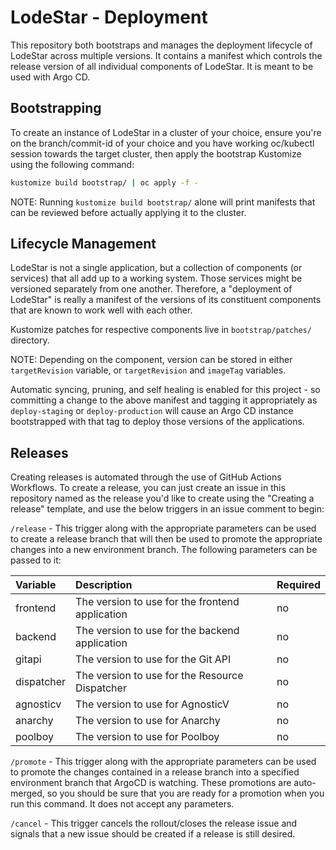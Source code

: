 # LodeStar - Deployment

This repository both bootstraps and manages the deployment lifecycle of LodeStar across multiple versions. It contains a manifest which controls the release version of all individual components of LodeStar. It is meant to be used with Argo CD.

## Bootstrapping

To create an instance of LodeStar in a cluster of your choice, ensure you're on the branch/commit-id of your choice and you have working oc/kubectl session towards the target cluster, then apply the bootstrap Kustomize using the following command:

```sh
kustomize build bootstrap/ | oc apply -f -
```

NOTE: Running `kustomize build bootstrap/` alone will print manifests that can be reviewed before actually applying it to the cluster.

## Lifecycle Management

LodeStar is not a single application, but a collection of components (or services) that all add up to a working system. Those services might be versioned separately from one another. Therefore, a "deployment of LodeStar" is really a manifest of the versions of its constituent components that are known to work well with each other.

Kustomize patches for respective components live in `bootstrap/patches/` directory.

NOTE: Depending on the component, version can be stored in either `targetRevision` variable, or `targetRevision` and `imageTag` variables.

Automatic syncing, pruning, and self healing is enabled for this project - so committing a change to the above manifest and tagging it appropriately as `deploy-staging` or `deploy-production` will cause an Argo CD instance bootstrapped with that tag to deploy those versions of the applications.

## Releases

Creating releases is automated through the use of GitHub Actions Workflows. To create a release, you can just create an issue in this repository named as the release you'd like to create  using the "Creating a release" template, and use the below triggers in an issue comment to begin:

`/release` - This trigger along with the appropriate parameters can be used to create a release branch that will then be used to promote the appropriate changes into a new environment branch. The following parameters can be passed to it:

| Variable | Description | Required |
|:---------|:------------|:---------|
|frontend|The version to use for the frontend application|no|
|backend|The version to use for the backend application|no|
|gitapi|The version to use for the Git API|no|
|dispatcher|The version to use for the Resource Dispatcher|no|
|agnosticv|The version to use for AgnosticV|no|
|anarchy|The version to use for Anarchy|no|
|poolboy|The version to use for Poolboy|no|

`/promote` - This trigger along with the appropriate parameters can be used to promote the changes contained in a release branch into a specified environment branch that ArgoCD is watching. These promotions are auto-merged, so you should be sure that you are ready for a promotion when you run this command. It does not accept any parameters.

`/cancel` - This trigger cancels the rollout/closes the release issue and signals that a new issue should be created if a release is still desired.
